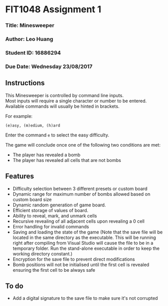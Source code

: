 # FIT1048 Assignment 1
### Title: Minesweeper
### Author: Leo Huang
### Student ID: 16886294
### Due Date: Wednesday 23/08/2017

## Instructions
This Minesweeper is controlled by command line inputs.  
Most inputs will require a single character or number to be entered.  
Available commands will usually be hinted in brackets.  

For example:  

 `(e)asy, (m)edium, (h)ard  `

Enter the command `e` to select the easy difficulty.  

The game will conclude once one of the following two conditions are met:

* The player has revealed a bomb
* The player has revealed all cells that are not bombs

## Features
* Difficulty selection between 3 different presets or custom board
* Dynamic range for maximum number of bombs allowed based on custom board size
* Dynamic random generation of game board.
* Efficient storage of values of board.
* Ability to reveal, mark, and unmark cells
* Recursive revealing of all adjacent cells upon revealing a 0 cell
* Error handling for invalid commands
* Saving and loading the state of the game (Note that the save file will be located in the same directory as the executable. This will be running right after compiling from Visual Studio will cause the file to be in a temporary folder. Run the stand-alone executable in order to keep the working directory constant.)
* Encryption for the save file to prevent direct modifications
* Bomb positions will not be initialised until the first cell is revealed ensuring the first cell to be always safe

## To do
* Add a digital signature to the save file to make sure it's not corrupted
